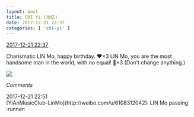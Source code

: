 ```yaml
---
layout: post
title: CHI Yi (池忆)
date: 2017-12-21 22:37
categories: [ 'chi-yi' ]
---
```


<div class="weibo-info">
  <a href="https://weibo.com/6117581836/FAIUk97sY">2017-12-21 22:37</a>
</div>

Charismatic LIN Mo, happy birthday. :heart:×3 LIN Mo, you are the most handsome man in the world, with no equal! :tada:×3 (Don't change anything.)

<!-- more -->

<a href="https://wx4.sinaimg.cn/mw690/006G0KuMgy1fmormfr2pej30zj0qodmc.jpg">
  <img class="weibo-pic-preview-h" src="http://wx4.sinaimg.cn/orj360/006G0KuMgy1fmormfr2pej30zj0qodmc.jpg" />
</a>

*Comments*

<div class="weibo-info">2017-12-21 22:51</div>
[YiAnMusicClub-LinMo](http://weibo.com/u/6108312042): LIN Mo passing :runner:

